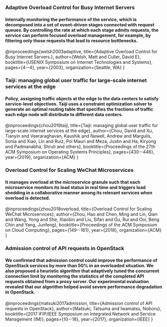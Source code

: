 ### Adaptive Overload Control for Busy Internet Servers 
#### Internally monitoring the performance of the service, which is decomposed into a set of event-driven stages connected with request queues. By controlling the rate at which each stage admits requests, the service can perform focused overload management, for example, by filtering only those requests that lead to resource bottlenecks.
@inproceedings{welsh2003adaptive,
  title={Adaptive Overload Control for Busy Internet Servers.},
  author={Welsh, Matt and Culler, David E},
  booktitle={USENIX Symposium on Internet Technologies and Systems},
  pages={4--4},
  year={2003},
  organization={Seattle, WA}
}
### Taiji: managing global user traffic for large-scale internet services at the edge
#### Policy, assigning traffic objects at the edge to the data centers to satisfy service-level objectives. Taiji uses a constraint optimization solver to generate an optimal routing table that specifies the fractions of traffic each edge node will distribute to different data centers.
@inproceedings{chou2019taiji,
  title={Taiji: managing global user traffic for large-scale internet services at the edge},
  author={Chou, David and Xu, Tianyin and Veeraraghavan, Kaushik and Newell, Andrew and Margulis, Sonia and Xiao, Lin and Ruiz, Pol Mauri and Meza, Justin and Ha, Kiryong and Padmanabha, Shruti and others},
  booktitle={Proceedings of the 27th ACM Symposium on Operating Systems Principles},
  pages={430--446},
  year={2019},
  organization={ACM}
}
### Overload Control for Scaling WeChat Microservices
#### It manages overload at the microservice granule such that each microservice monitors its load status in real time and triggers load shedding in a collaborative manner among its relevant services when overload is detected. 
   @inproceedings{zhou2018overload,
  title={Overload Control for Scaling WeChat Microservices},
  author={Zhou, Hao and Chen, Ming and Lin, Qian and Wang, Yong and She, Xiaobin and Liu, Sifan and Gu, Rui and Ooi, Beng Chin and Yang, Junfeng},
  booktitle={Proceedings of the ACM Symposium on Cloud Computing},
  pages={149--161},
  year={2018},
  organization={ACM}
}

### Admission control of API requests in OpenStack
#### We confirmed that admission control could improve the performance of OpenStack services by more than 50% in an overloaded situation. We also proposed a heuristic algorithm that adaptively tuned the concurrent connection limit by monitoring the statistics of the completed API requests obtained from a proxy server. Our experimental evaluation revealed that our algorithm helped avoid severe performance degradation in OpenStack.
@inproceedings{matsuki2017admission,
  title={Admission control of API requests in OpenStack},
  author={Matsuki, Tatsuma and Iwamatsu, Noboru},
  booktitle={2017 IFIP/IEEE Symposium on Integrated Network and Service Management (IM)},
  pages={10--18},
  year={2017},
  organization={IEEE}
}

